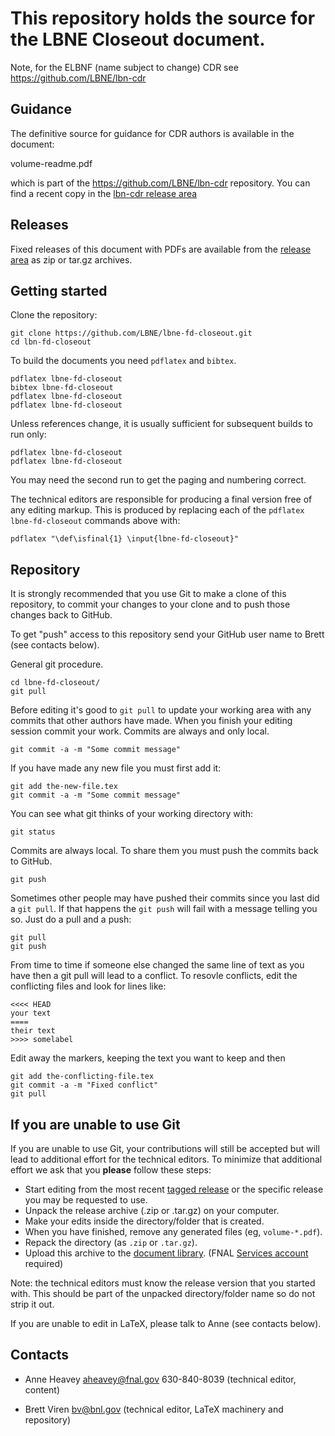 This repository holds the source for the LBNE Closeout document.
====

Note, for the ELBNF (name subject to change) CDR see https://github.com/LBNE/lbn-cdr

Guidance
---

The definitive source for guidance for CDR authors is available in the
document:

  volume-readme.pdf

which is part of the https://github.com/LBNE/lbn-cdr repository.  You can find a recent copy in the [lbn-cdr release area](https://github.com/LBNE/lbn-cdr/releases)

Releases
---

Fixed releases of this document with PDFs are available from the [release area](https://github.com/LBNE/lbne-fd-closeout/releases) as zip or tar.gz archives.

Getting started
---

Clone the repository:

    git clone https://github.com/LBNE/lbne-fd-closeout.git
    cd lbn-fd-closeout

To build the documents you need `pdflatex` and `bibtex`.

    pdflatex lbne-fd-closeout
    bibtex lbne-fd-closeout
    pdflatex lbne-fd-closeout
    pdflatex lbne-fd-closeout

Unless references change, it is usually sufficient for subsequent
builds to run only:

    pdflatex lbne-fd-closeout
    pdflatex lbne-fd-closeout

You may need the second run to get the paging and numbering correct.

The technical editors are responsible for producing a final version
free of any editing markup.  This is produced by replacing each
of the `pdflatex lbne-fd-closeout` commands above with:

    pdflatex "\def\isfinal{1} \input{lbne-fd-closeout}"

Repository
---

It is strongly recommended that you use Git to make a clone of this
repository, to commit your changes to your clone and to push those
changes back to GitHub.

To get "push" access to this repository send your GitHub user name to
Brett (see contacts below).

General git procedure.  

    cd lbne-fd-closeout/
	git pull

Before editing it's good to `git pull` to update your working area
with any commits that other authors have made.  When you finish your
editing session commit your work.  Commits are always and only local.

    git commit -a -m "Some commit message"

If you have made any new file you must first add it:

    git add the-new-file.tex
    git commit -a -m "Some commit message"

You can see what git thinks of your working directory with:

    git status

Commits are always local.  To share them you must push the commits
back to GitHub. 

    git push

Sometimes other people may have pushed their commits since you last
did a `git pull`.  If that happens the `git push` will fail with a
message telling you so.  Just do a pull and a push:

    git pull
	git push


From time to time if someone else changed the same line of text as you
have then a git pull will lead to a conflict.  To resovle conflicts,
edit the conflicting files and look for lines like:

    <<<< HEAD
	your text
	====
	their text
	>>>> somelabel

Edit away the markers, keeping the text you want to keep and then

    git add the-conflicting-file.tex
    git commit -a -m "Fixed conflict"
    git pull

## If you are unable to use Git

If you are unable to use Git, your contributions will still be accepted
but will lead to additional effort for the technical editors.  To
minimize that additional effort we ask that you **please** follow these steps:

* Start editing from the most recent
  [tagged release](https://github.com/LBNE/lbn-fd-closeout/releases) or the
  specific release you may be requested to use.
* Unpack the release archive (.zip or .tar.gz) on your computer.
* Make your edits inside the directory/folder that is created.
* When you have finished, remove any generated files (eg, `volume-*.pdf`).
* Repack the directory (as `.zip` or `.tar.gz`).
* Upload this archive to the [document library](https://web.fnal.gov/project/LBNF/ReviewsAndAssessments/CD-1Preparation/Shared%20Documents/Forms/AllItems.aspx). (FNAL
[Services account](https://fermi.service-now.com/kb_view.do?sysparm_article=KB0010542) required)

Note: the technical editors must know the release version that you
started with.  This should be part of the unpacked directory/folder
name so do not strip it out.

If you are unable to edit in LaTeX, please talk to Anne (see contacts below).

Contacts
---

* Anne Heavey <aheavey@fnal.gov> 630-840-8039 (technical editor, content)

* Brett Viren <bv@bnl.gov> (technical editor, LaTeX machinery and repository)

